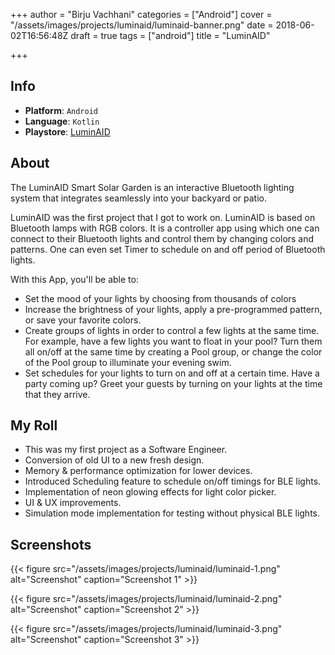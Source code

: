 +++
author = "Birju Vachhani"
categories = ["Android"]
cover = "/assets/images/projects/luminaid/luminaid-banner.png"
date = 2018-06-02T16:56:48Z
draft = true
tags = ["android"]
title = "LuminAID"

+++
## Info

* **Platform**:     `Android`
* **Language**:     `Kotlin`
* **Playstore**:    [LuminAID](https://play.google.com/store/apps/details?id=com.luminaid.ssg "LuminAID Android")

## About

The LuminAID Smart Solar Garden is an interactive Bluetooth lighting system that integrates seamlessly into your backyard or patio.

LuminAID was the first project that I got to work on. LuminAID is based on Bluetooth lamps with RGB colors. It is a controller app using which one can connect to their Bluetooth lights and control them by changing colors and patterns. One can even set Timer to schedule on and off period of Bluetooth lights.

With this App, you'll be able to:

* Set the mood of your lights by choosing from thousands of colors
* Increase the brightness of your lights, apply a pre-programmed pattern, or save your favorite colors.
* Create groups of lights in order to control a few lights at the same time. For example, have a few lights you want to float in your pool? Turn them all on/off at the same time by creating a Pool group, or change the color of the Pool group to illuminate your evening swim.
* Set schedules for your lights to turn on and off at a certain time. Have a party coming up? Greet your guests by turning on your lights at the time that they arrive.

## My Roll

* This was my first project as a Software Engineer.
* Conversion of old UI to a new fresh design.
* Memory & performance optimization for lower devices.
* Introduced Scheduling feature to schedule on/off timings for BLE lights.
* Implementation of neon glowing effects for light color picker.
* UI & UX improvements.
* Simulation mode implementation for testing without physical BLE lights.

## Screenshots

{{< figure src="/assets/images/projects/luminaid/luminaid-1.png" alt="Screenshot" caption="Screenshot 1" >}}

{{< figure src="/assets/images/projects/luminaid/luminaid-2.png" alt="Screenshot" caption="Screenshot 2" >}}

{{< figure src="/assets/images/projects/luminaid/luminaid-3.png" alt="Screenshot" caption="Screenshot 3" >}}